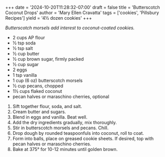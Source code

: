 +++
date = '2024-10-20T11:28:32-07:00'
draft = false
title = 'Butterscotch Coconut Drops'
author = 'Mary Ellen Cravatta'
tags = ['cookies', 'Pillsbury Recipes']
yield = '4½ dozen cookies'
+++

_Butterscotch morsels add interest to coconut-coated cookies._

* 2 cups AP flour
* ½ tsp soda
* ½ tsp salt
* ½ cup butter
* ½ cup brown sugar, firmly packed 
* ½ cup sugar
* 2 eggs
* 1 tsp vanilla
* 1 cup (6 oz) butterscotch morsels
* ½ cup pecans, chopped
* 1½ cups flaked coconut
* pecan halves or maraschino cherries, optional

1. Sift together flour, soda, and salt.
2. Cream butter and sugars.
3. Blend in eggs and vanilla. Beat well.
4. Add the dry ingredients gradually, mix thoroughly.
5. Stir in butterscotch morsels and pecans. Chill.
6. Drop dough by rounded teaspoonfuls into coconut, roll to coat.
7. Form into balls, place on greased cookie sheets. If desired, top with pecan halves or maraschino cherries.
8. Bake at 375° for 10-12 minutes until golden brown.